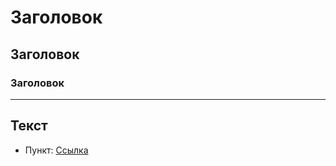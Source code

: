# Заголовок
## Заголовок
### Заголовок

---
Текст
---

* Пункт: [Ссылка](https://github.com/SerIBuy/readme_test.git)
